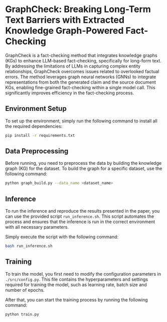 # GraphCheck: Breaking Long-Term Text Barriers with Extracted Knowledge Graph-Powered Fact-Checking

GraphCheck is a fact-checking method that integrates knowledge graphs (KGs) to enhance LLM-based fact-checking, specifically for long-form text. By addressing the limitations of LLMs in capturing complex entity relationships, GraphCheck overcomes issues related to overlooked factual errors. The method leverages graph neural networks (GNNs) to integrate representations from both the generated claim and the source document KGs, enabling fine-grained fact-checking within a single model call. This significantly improves efficiency in the fact-checking process.

## Environment Setup

To set up the environment, simply run the following command to install all the required dependencies:

```bash
pip install -r requirements.txt
```

## Data Preprocessing

Before running, you need to preprocess the data by building the knowledge graph (KG) for the dataset. 
To build the graph for a specific dataset, use the following command:

```bash
python graph_build.py --data_name <dataset_name>
```

## Inference

To run the inference and reproduce the results presented in the paper, you can use the provided script `run_inference.sh`. This script automates the process and ensures that the inference is run in the correct environment with all necessary parameters.

Simply execute the script with the following command:

```bash
bash run_inference.sh
```

## Training

To train the model, you first need to modify the configuration parameters in `./src/config.py`. This file contains the hyperparameters and settings required for training the model, such as learning rate, batch size and number of epochs.

After that, you can start the training process by running the following command:

```bash
python train.py
```
